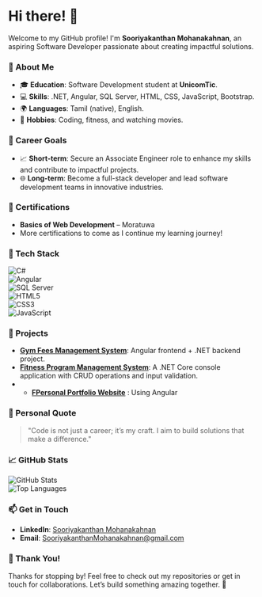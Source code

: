 # Hi there! 👋  
Welcome to my GitHub profile! I'm **Sooriyakanthan Mohanakahnan**, an aspiring Software Developer passionate about creating impactful solutions.  

### 🌟 About Me  
- 🎓 **Education**: Software Development student at **UnicomTic**.  
- 💻 **Skills**: .NET, Angular, SQL Server, HTML, CSS, JavaScript, Bootstrap.  
- 🌍 **Languages**: Tamil (native), English.  
- 💪 **Hobbies**: Coding, fitness, and watching movies.  

### 🎯 Career Goals  
- 📈 **Short-term**: Secure an Associate Engineer role to enhance my skills and contribute to impactful projects.  
- 🌐 **Long-term**: Become a full-stack developer and lead software development teams in innovative industries.  

### 📜 Certifications  
- **Basics of Web Development** – Moratuwa   
- More certifications to come as I continue my learning journey!  

### 🔧 Tech Stack  
![C#](https://img.shields.io/badge/C%23-239120?style=for-the-badge&logo=c-sharp&logoColor=white)  
![Angular](https://img.shields.io/badge/Angular-DD0031?style=for-the-badge&logo=angular&logoColor=white)  
![SQL Server](https://img.shields.io/badge/SQL_Server-CC2927?style=for-the-badge&logo=microsoft-sql-server&logoColor=white)  
![HTML5](https://img.shields.io/badge/HTML5-E34F26?style=for-the-badge&logo=html5&logoColor=white)  
![CSS3](https://img.shields.io/badge/CSS3-1572B6?style=for-the-badge&logo=css3&logoColor=white)  
![JavaScript](https://img.shields.io/badge/JavaScript-F7DF1E?style=for-the-badge&logo=javascript&logoColor=black)  

### 🚀 Projects  
- **[Gym Fees Management System](#)**: Angular frontend + .NET backend project.  
- **[Fitness Program Management System](#)**: A .NET Core console application with CRUD operations and input validation.
- - **[FPersonal Portfolio Website](#)**  : Using Angular

### 🌟 Personal Quote  
> "Code is not just a career; it’s my craft. I aim to build solutions that make a difference."  

### 📈 GitHub Stats  
![GitHub Stats](https://github-readme-stats.vercel.app/api?username=Mohan-v05&show_icons=true&theme=radical)  
![Top Languages](https://github-readme-stats.vercel.app/api/top-langs/?username=Mohan-v05&layout=compact&theme=radical)  

### 📫 Get in Touch  
- **LinkedIn**: [Sooriyakanthan Mohanakahnan](https://www.linkedin.com/in/sooriyakanthan-mohanakahnan-6b1798323?utm_source=share&utm_campaign=share_via&utm_content=profile&utm_medium=android_app)  
- **Email**: [SooriyakanthanMohanakahnan@gmail.com](mailto:SooriyakanthanMohanakahnan@gmail.com)  

### 🙌 Thank You!  
Thanks for stopping by! Feel free to check out my repositories or get in touch for collaborations. Let’s build something amazing together. 🚀  
